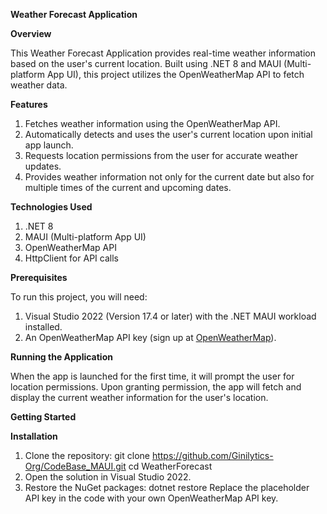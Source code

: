 **Weather Forecast Application**

**Overview**

This Weather Forecast Application provides real-time weather information based on the user's current location. Built using .NET 8 and MAUI (Multi-platform App UI), this project utilizes the OpenWeatherMap API to fetch weather data.

**Features**

1. Fetches weather information using the OpenWeatherMap API.
2. Automatically detects and uses the user's current location upon initial app launch.
3. Requests location permissions from the user for accurate weather updates.
4. Provides weather information not only for the current date but also for multiple times of the current and upcoming dates.

**Technologies Used**

1. .NET 8
2. MAUI (Multi-platform App UI)
3. OpenWeatherMap API
4. HttpClient for API calls

**Prerequisites**

To run this project, you will need:

1. Visual Studio 2022 (Version 17.4 or later) with the .NET MAUI workload installed.
2. An OpenWeatherMap API key (sign up at [OpenWeatherMap](https://openweathermap.org/)).

**Running the Application**

When the app is launched for the first time, it will prompt the user for location permissions.
Upon granting permission, the app will fetch and display the current weather information for the user's location.

**Getting Started**

**Installation**
1. Clone the repository:
   git clone https://github.com/Ginilytics-Org/CodeBase_MAUI.git
   cd WeatherForecast
2. Open the solution in Visual Studio 2022.
3. Restore the NuGet packages:
   dotnet restore
   Replace the placeholder API key in the code with your own OpenWeatherMap API key.
